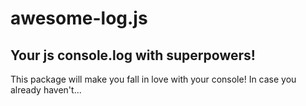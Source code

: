 # awesome-log.js

## Your js console.log with superpowers!

This package will make you fall in love with your console!
In case you already haven't...
